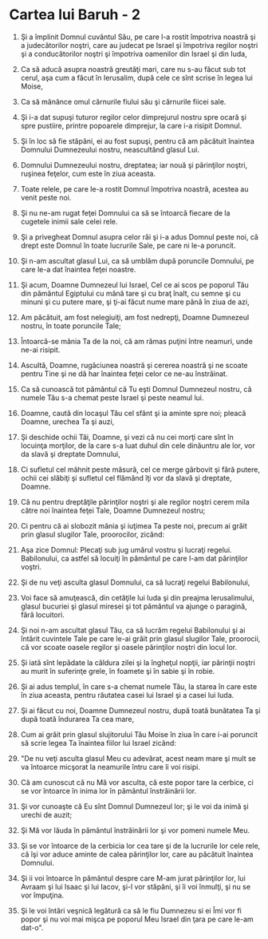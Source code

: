 # Cartea lui Baruh - 2

1. Şi a împlinit Domnul cuvântul Său, pe care l-a rostit împotriva noastră şi a judecătorilor noştri, care au judecat pe Israel şi împotriva regilor noştri şi a conducătorilor noştri şi împotriva oamenilor din Israel şi din Iuda, 

2. Ca să aducă asupra noastră greutăţi mari, care nu s-au făcut sub tot cerul, aşa cum a făcut în Ierusalim, după cele ce sînt scrise în legea lui Moise, 

3. Ca să mănânce omul cărnurile fiului său şi cărnurile fiicei sale. 

4. Şi i-a dat supuşi tuturor regilor celor dimprejurul nostru spre ocară şi spre pustiire, printre popoarele dimprejur, la care i-a risipit Domnul. 

5. Şi în loc să fie stăpâni, ei au fost supuşi, pentru că am păcătuit înaintea Domnului Dumnezeului nostru, neascultând glasul Lui. 

6. Domnului Dumnezeului nostru, dreptatea; iar nouă şi părinţilor noştri, ruşinea feţelor, cum este în ziua aceasta. 

7. Toate relele, pe care le-a rostit Domnul împotriva noastră, acestea au venit peste noi. 

8. Şi nu ne-am rugat feţei Domnului ca să se întoarcă fiecare de la cugetele inimii sale celei rele.

9. Şi a privegheat Domnul asupra celor răi şi i-a adus Domnul peste noi, că drept este Domnul în toate lucrurile Sale, pe care ni le-a poruncit. 

10. Şi n-am ascultat glasul Lui, ca să umblăm după poruncile Domnului, pe care le-a dat înaintea feţei noastre. 

11. Şi acum, Doamne Dumnezeul lui Israel, Cel ce ai scos pe poporul Tău din pământul Egiptului cu mână tare şi cu braţ înalt, cu semne şi cu minuni şi cu putere mare, şi ţi-ai făcut nume mare până în ziua de azi, 

12. Am păcătuit, am fost nelegiuiţi, am fost nedrepţi, Doamne Dumnezeul nostru, în toate poruncile Tale; 

13. Întoarcă-se mânia Ta de la noi, că am rămas puţini între neamuri, unde ne-ai risipit. 

14. Ascultă, Doamne, rugăciunea noastră şi cererea noastră şi ne scoate pentru Tine şi ne dă har înaintea feţei celor ce ne-au înstrăinat. 

15. Ca să cunoască tot pământul că Tu eşti Domnul Dumnezeul nostru, că numele Tău s-a chemat peste Israel şi peste neamul lui. 

16. Doamne, caută din locaşul Tău cel sfânt şi ia aminte spre noi; pleacă Doamne, urechea Ta şi auzi, 

17. Şi deschide ochii Tăi, Doamne, şi vezi că nu cei morţi care sînt în locuinţa morţilor, de la care s-a luat duhul din cele dinăuntru ale lor, vor da slavă şi dreptate Domnului, 

18. Ci sufletul cel mâhnit peste măsură, cel ce merge gârbovit şi fără putere, ochii cei slăbiţi şi sufletul cel flămând îţi vor da slavă şi dreptate, Doamne. 

19. Că nu pentru dreptăţile părinţilor noştri şi ale regilor noştri cerem mila către noi înaintea feţei Tale, Doamne Dumnezeul nostru; 

20. Ci pentru că ai slobozit mânia şi iuţimea Ta peste noi, precum ai grăit prin glasul slugilor Tale, proorocilor, zicând: 

21. Aşa zice Domnul: Plecaţi sub jug umărul vostru şi lucraţi regelui. Babilonului, ca astfel să locuiţi în pământul pe care l-am dat părinţilor voştri. 

22. Şi de nu veţi asculta glasul Domnului, ca să lucraţi regelui Babilonului, 

23. Voi face să amuţească, din cetăţile lui Iuda şi din preajma Ierusalimului, glasul bucuriei şi glasul miresei şi tot pământul va ajunge o paragină, fără locuitori. 

24. Şi noi n-am ascultat glasul Tău, ca să lucrăm regelui Babilonului şi ai întărit cuvintele Tale pe care le-ai grăit prin glasul slugilor Tale, proorocii, că vor scoate oasele regilor şi oasele părinţilor noştri din locul lor. 

25. Şi iată sînt lepădate la căldura zilei şi la îngheţul nopţii, iar părinţii noştri au murit în suferinţe grele, în foamete şi în sabie şi în robie. 

26. Şi ai adus templul, în care s-a chemat numele Tău, la starea în care este în ziua aceasta, pentru răutatea casei lui Israel şi a casei lui Iuda. 

27. Şi ai făcut cu noi, Doamne Dumnezeul nostru, după toată bunătatea Ta şi după toată îndurarea Ta cea mare, 

28. Cum ai grăit prin glasul slujitorului Tău Moise în ziua în care i-ai poruncit să scrie legea Ta înaintea fiilor lui Israel zicând: 

29. "De nu veţi asculta glasul Meu cu adevărat, acest neam mare şi mult se va întoarce micşorat la neamurile întru care îi voi risipi. 

30. Că am cunoscut că nu Mă vor asculta, că este popor tare la cerbice, ci se vor întoarce în inima lor în pământul înstrăinării lor. 

31. Şi vor cunoaşte că Eu sînt Domnul Dumnezeul lor; şi le voi da inimă şi urechi de auzit; 

32. Şi Mă vor lăuda în pământul înstrăinării lor şi vor pomeni numele Meu. 

33. Şi se vor întoarce de la cerbicia lor cea tare şi de la lucrurile lor cele rele, că îşi vor aduce aminte de calea părinţilor lor, care au păcătuit înaintea Domnului. 

34. Şi ii voi întoarce în pământul despre care M-am jurat părinţilor lor, lui Avraam şi lui Isaac şi lui Iacov, şi-l vor stăpâni, şi îi voi înmulţi, şi nu se vor împuţina. 

35. Şi le voi întări veşnică legătură ca să le fiu Dumnezeu si ei Îmi vor fi popor şi nu voi mai mişca pe poporul Meu Israel din ţara pe care le-am dat-o". 

